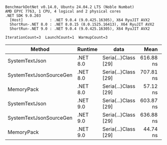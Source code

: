 ```

BenchmarkDotNet v0.14.0, Ubuntu 24.04.2 LTS (Noble Numbat)
AMD EPYC 7763, 1 CPU, 4 logical and 2 physical cores
.NET SDK 9.0.203
  [Host]            : .NET 9.0.4 (9.0.425.16305), X64 RyuJIT AVX2
  ShortRun-.NET 8.0 : .NET 8.0.15 (8.0.1525.16413), X64 RyuJIT AVX2
  ShortRun-.NET 9.0 : .NET 9.0.4 (9.0.425.16305), X64 RyuJIT AVX2

IterationCount=3  LaunchCount=1  WarmupCount=3  

```
| Method                  | Runtime  | data                 | Mean      | Error     | StdDev   | Min       | Max       | Gen0   | Allocated |
|------------------------ |--------- |--------------------- |----------:|----------:|---------:|----------:|----------:|-------:|----------:|
| SystemTextJson          | .NET 8.0 | Seria(...)Class [29] | 616.88 ns | 85.685 ns | 4.697 ns | 612.31 ns | 621.69 ns | 0.0229 |     392 B |
| SystemTextJsonSourceGen | .NET 8.0 | Seria(...)Class [29] | 707.81 ns | 28.634 ns | 1.570 ns | 706.12 ns | 709.23 ns | 0.0277 |     464 B |
| MemoryPack              | .NET 8.0 | Seria(...)Class [29] |  57.12 ns |  6.294 ns | 0.345 ns |  56.73 ns |  57.40 ns | 0.0072 |     120 B |
| SystemTextJson          | .NET 9.0 | Seria(...)Class [29] | 603.87 ns | 11.623 ns | 0.637 ns | 603.41 ns | 604.60 ns | 0.0229 |     392 B |
| SystemTextJsonSourceGen | .NET 9.0 | Seria(...)Class [29] | 636.88 ns | 59.144 ns | 3.242 ns | 634.67 ns | 640.61 ns | 0.0277 |     464 B |
| MemoryPack              | .NET 9.0 | Seria(...)Class [29] |  44.74 ns |  3.527 ns | 0.193 ns |  44.54 ns |  44.92 ns | 0.0072 |     120 B |
